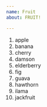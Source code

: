 ```yaml
---
name: Fruit
about: FRUIT!

---
```


1.  apple
2.  banana
3.  cherry
4.  damson
5.  elderberry
6.  fig
7.  guava
8.  hawthorn
9.  ilama
10. jackfruit

